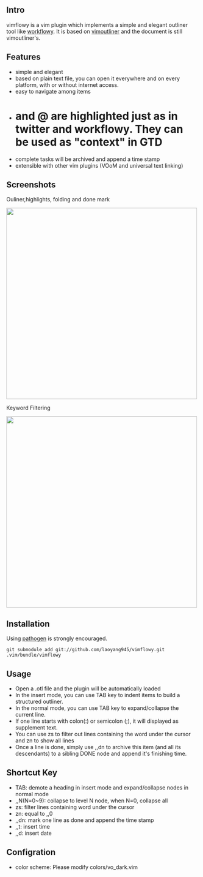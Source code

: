 ## Intro
vimflowy is a vim plugin which implements a simple and elegant outliner tool like [workflowy](http://www.workflowy.com). It is based on [vimoutliner](http://www.github.com/vimoutliner/vimoutliner) and the document is still vimoutliner's.

## Features
- simple and elegant
- based on plain text file, you can open it everywhere and on every platform, with or without internet access.
- easy to navigate among items
- # and @ are highlighted just as in twitter and workflowy. They can be used as "context" in GTD
- complete tasks will be archived and append a time stamp
- extensible with other vim plugins (VOoM and universal text linking)

## Screenshots
Ouliner,highlights, folding and done mark

<img src="http://ww1.sinaimg.cn/large/640a227egw1dzs3gk9zh4g.gif" width="500" />

Keyword Filtering

<img src="http://ww1.sinaimg.cn/large/640a227egw1dzs3gdvk7ng.gif" width="500" />

## Installation  
Using [pathogen](http://www.github.com/tpope/vim-pathogen) is strongly encouraged. 

	git submodule add git://github.com/laoyang945/vimflowy.git .vim/bundle/vimflowy

## Usage
- Open a .otl file and the plugin will be automatically loaded
- In the insert mode, you can use TAB key to indent items to build a structured outliner.
- In the normal mode, you can use TAB key to expand/collapse the current line.
- If one line starts with colon(:) or semicolon (;), it will displayed as supplement text.
- You can use zs to filter out lines containing the word under the cursor and zn to show all lines
- Once a line is done, simply use ,,dn to archive this item (and all its descendants) to a sibling DONE node and append it's finishing time.

## Shortcut Key
- TAB: demote a heading in insert mode and expand/collapse nodes in normal mode
- ,,N(N=0~9): collapse to level N node, when N=0, collapse all
- zs: filter lines containing word under the cursor
- zn: equal to ,,0
- ,,dn: mark one line as done and append the time stamp
- ,,t: insert time
- ,,d: insert date

## Configration
- color scheme: Please modify colors/vo\_dark.vim
